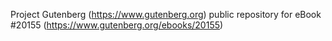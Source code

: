 Project Gutenberg (https://www.gutenberg.org) public repository for eBook #20155 (https://www.gutenberg.org/ebooks/20155)
